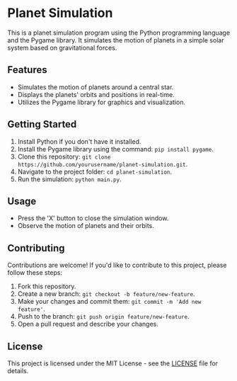 # Planet Simulation

This is a planet simulation program using the Python programming language and the Pygame library. It simulates the motion of planets in a simple solar system based on gravitational forces.

## Features

- Simulates the motion of planets around a central star.
- Displays the planets' orbits and positions in real-time.
- Utilizes the Pygame library for graphics and visualization.

## Getting Started

1. Install Python if you don't have it installed.
2. Install the Pygame library using the command: `pip install pygame`.
3. Clone this repository: `git clone https://github.com/yourusername/planet-simulation.git`.
4. Navigate to the project folder: `cd planet-simulation`.
5. Run the simulation: `python main.py`.

## Usage

- Press the 'X' button to close the simulation window.
- Observe the motion of planets and their orbits.

## Contributing

Contributions are welcome! If you'd like to contribute to this project, please follow these steps:

1. Fork this repository.
2. Create a new branch: `git checkout -b feature/new-feature`.
3. Make your changes and commit them: `git commit -m 'Add new feature'`.
4. Push to the branch: `git push origin feature/new-feature`.
5. Open a pull request and describe your changes.

## License

This project is licensed under the MIT License - see the [LICENSE](LICENSE) file for details.
